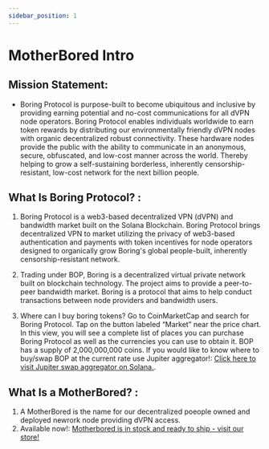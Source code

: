 ```yaml
---
sidebar_position: 1
---
```


# MotherBored Intro

## Mission Statement: 

- Boring Protocol is purpose-built to become ubiquitous and inclusive by providing earning potential and no-cost communications for all dVPN node operators. Boring Protocol enables individuals worldwide to earn token rewards by distributing our environmentally friendly dVPN nodes with organic decentralized robust connectivity. These hardware nodes provide the public with the ability to communicate in an anonymous, secure, obfuscated, and low-cost manner across the world. Thereby helping to grow a self-sustaining borderless, inherently censorship-resistant, low-cost network for the next billion people.


## What Is Boring Protocol? :

1. Boring Protocol is a web3-based decentralized VPN (dVPN) and bandwidth market built on the Solana Blockchain. Boring Protocol brings decentralized VPN to market utilizing the privacy of web3-based authentication and payments with token incentives for node operators designed to organically grow Boring's global people-built, inherently censorship-resistant network.
 
2. Trading under BOP, Boring is a decentralized virtual private network built on blockchain technology. The project aims to provide a peer-to-peer bandwidth market. Boring is a protocol that aims to help conduct transactions between node providers and bandwidth users.

3. Where can I buy boring tokens?
Go to CoinMarketCap and search for Boring Protocol. Tap on the button labeled “Market” near the price chart. In this view, you will see a complete list of places you can purchase Boring Protocol as well as the currencies you can use to obtain it.
BOP has a supply of 2,000,000,000 coins. If you would like to know where to buy/swap BOP at the current rate use Jupiter aggregator!: [Click here to visit Jupiter swap aggregator on Solana.](https://jup.ag/swap/SOL-BOP).


## What Is a MotherBored? : 

1. A MotherBored is the name for our decentralized poeople owned and deployed newrork node providing dVPN access.
2. Available now!: [Motherbored is in stock and ready to ship - visit our store! ](https://store.motherbored.limited/products/boring-protocol-mbv2) 